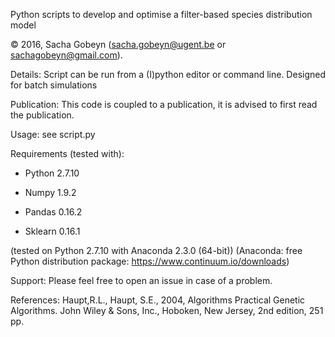 
Python scripts to develop and optimise a filter-based species distribution model

© 2016, Sacha Gobeyn (sacha.gobeyn@ugent.be or sachagobeyn@gmail.com). 

Details: Script can be run from a (I)python editor or command line. Designed for batch simulations
 
Publication: This code is coupled to a publication, it is advised to first read the publication.

Usage: see script.py

Requirements (tested with):
  * Python 2.7.10
  
  * Numpy 1.9.2  
  
  * Pandas 0.16.2
  
  * Sklearn 0.16.1

  
  (tested on Python 2.7.10 with Anaconda 2.3.0 (64-bit)) 
  (Anaconda: free Python distribution package: https://www.continuum.io/downloads)
  

Support: Please feel free to open an issue in case of a problem.

References:
 Haupt,R.L., Haupt, S.E., 2004, Algorithms Practical Genetic Algorithms. John Wiley & Sons, Inc., Hoboken, New Jersey, 2nd edition, 251 pp.
